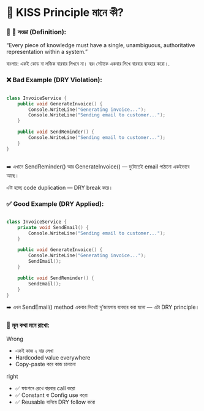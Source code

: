 # 🧠 KISS Principle মানে কী?

### 📌 📌 সংজ্ঞা (Definition):

“Every piece of knowledge must have a single, unambiguous, authoritative representation within a system.”

বাংলায়: একই কোড বা লজিক বারবার লিখবে না। বরং সেটাকে একবার লিখে বারবার ব্যবহার করো।.

### ❌ Bad Example (DRY Violation):

```cpp

class InvoiceService {
    public void GenerateInvoice() {
        Console.WriteLine("Generating invoice...");
        Console.WriteLine("Sending email to customer...");
    }

    public void SendReminder() {
        Console.WriteLine("Sending email to customer...");
    }
}



```

➡️ এখানে SendReminder() আর GenerateInvoice() — দুটোতেই email পাঠানো একইভাবে আছে।

এটা হচ্ছে code duplication — DRY break করে।

### ✅ Good Example (DRY Applied):

```cpp

class InvoiceService {
    private void SendEmail() {
        Console.WriteLine("Sending email to customer...");
    }

    public void GenerateInvoice() {
        Console.WriteLine("Generating invoice...");
        SendEmail();
    }

    public void SendReminder() {
        SendEmail();
    }
}


```

➡️ এখন SendEmail() method একবার লিখেই দু’জায়গায় ব্যবহার করা হলো — এটা DRY principle।

### 🧠 মূল কথা মনে রাখো:

Wrong

- একই কাজ ২ বার লেখা
- Hardcoded value everywhere
- Copy-paste করে কাজ চালানো

right

- ✅ ফাংশনে রেখে বারবার call করো
- ✅ Constant বা Config use করো
- ✅ Reusable বানিয়ে DRY follow করো
